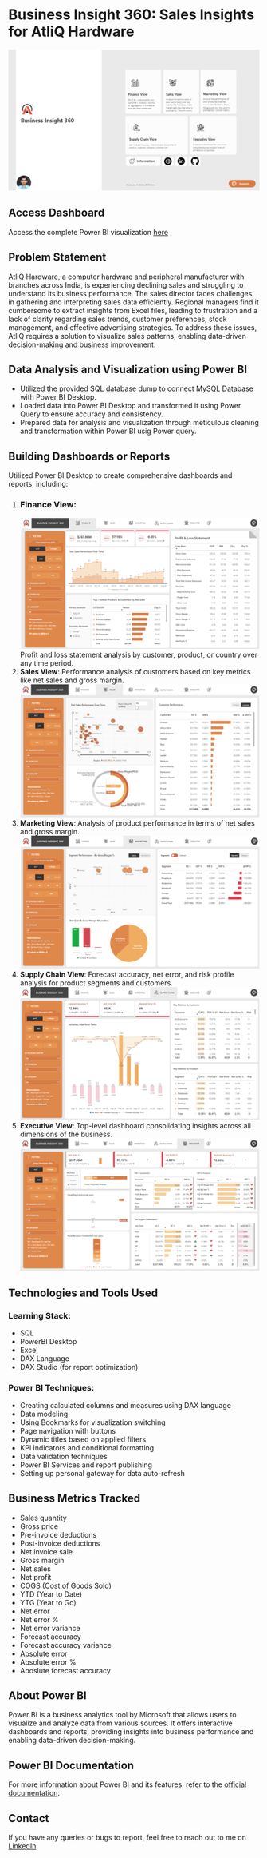 # Business Insight 360: Sales Insights for AtliQ Hardware

![Power BI Visualization](1.png)

## Access Dashboard

Access the complete Power BI visualization [here](https://app.powerbi.com/view?r=eyJrIjoiNGE3ZjZkNjItNTFhOC00OGUzLTgwN2UtZjExYmVmMGZkYzhiIiwidCI6ImM2ZTU0OWIzLTVmNDUtNDAzMi1hYWU5LWQ0MjQ0ZGM1YjJjNCJ9&pageName=ReportSection9275feb00c2e013d8906)

## Problem Statement

AtliQ Hardware, a computer hardware and peripheral manufacturer with branches across India, is experiencing declining sales and struggling to understand its business performance. The sales director faces challenges in gathering and interpreting sales data efficiently. Regional managers find it cumbersome to extract insights from Excel files, leading to frustration and a lack of clarity regarding sales trends, customer preferences, stock management, and effective advertising strategies. To address these issues, AtliQ requires a solution to visualize sales patterns, enabling data-driven decision-making and business improvement.

## Data Analysis and Visualization using Power BI

- Utilized the provided SQL database dump to connect MySQL Database with Power BI Desktop.
- Loaded data into Power BI Desktop and transformed it using Power Query to ensure accuracy and consistency.
- Prepared data for analysis and visualization through meticulous cleaning and transformation within Power BI usig Power query.


## Building Dashboards or Reports

Utilized Power BI Desktop to create comprehensive dashboards and reports, including:

1. ### Finance View: 
   ![finance](finance.png)
   Profit and loss statement analysis by customer, product, or country over any time period.
3. **Sales View**: Performance analysis of customers based on key metrics like net sales and gross margin.
   ![sales](sales.png)
4. **Marketing View**: Analysis of product performance in terms of net sales and gross margin.
   ![marketing](marketing.png)
5. **Supply Chain View**: Forecast accuracy, net error, and risk profile analysis for product segments and customers.
   ![supply_chain](supply_chain.png)
6. **Executive View**: Top-level dashboard consolidating insights across all dimensions of the business.
    ![executive](executive.png)

## Technologies and Tools Used

### Learning Stack:

- SQL
- PowerBI Desktop
- Excel
- DAX Language
- DAX Studio (for report optimization)


### Power BI Techniques:

- Creating calculated columns and measures using DAX language
- Data modeling
- Using Bookmarks for visualization switching
- Page navigation with buttons
- Dynamic titles based on applied filters
- KPI indicators and conditional formatting
- Data validation techniques
- Power BI Services and report publishing
- Setting up personal gateway for data auto-refresh

## Business Metrics Tracked

- Sales quantity
- Gross price
- Pre-invoice deductions
- Post-invoice deductions
- Net invoice sale
- Gross margin
- Net sales
- Net profit
- COGS (Cost of Goods Sold)
- YTD (Year to Date)
- YTG (Year to Go)
- Net error 
- Net error %
- Net error variance
- Forecast accuracy
- Forecast accuracy variance
- Absolute error
- Absolute error %
- Aboslute forecast accuracy

## About Power BI

Power BI is a business analytics tool by Microsoft that allows users to visualize and analyze data from various sources. It offers interactive dashboards and reports, providing insights into business performance and enabling data-driven decision-making.

## Power BI Documentation

For more information about Power BI and its features, refer to the [official documentation](https://docs.microsoft.com/en-us/power-bi/).

## Contact

If you have any queries or bugs to report, feel free to reach out to me on [LinkedIn](https://www.linkedin.com/in/pratheekpshenoy/).
